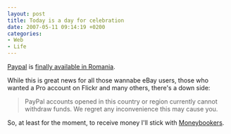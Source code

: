 ```yaml
---
layout: post
title: Today is a day for celebration
date: 2007-05-11 09:14:19 +0200
categories:
- Web
- Life
---
```

<a href="http://www.paypal.com">Paypal</a> is <a href="http://www.seopedia.org/seo-news/paypal-for-romania-now-available-send-only/">finally available in Romania</a>.

While this is great news for all those wannabe eBay users, those who wanted a Pro account on Flickr and many others, there's a down side:

<blockquote>PayPal accounts opened in this country or region currently cannot withdraw funds. We regret any inconvenience this may cause you.</p></blockquote>
So, at least for the moment, to receive money I'll stick with <a href="https://www.moneybookers.com/app/?rid=618519">Moneybookers</a>.

